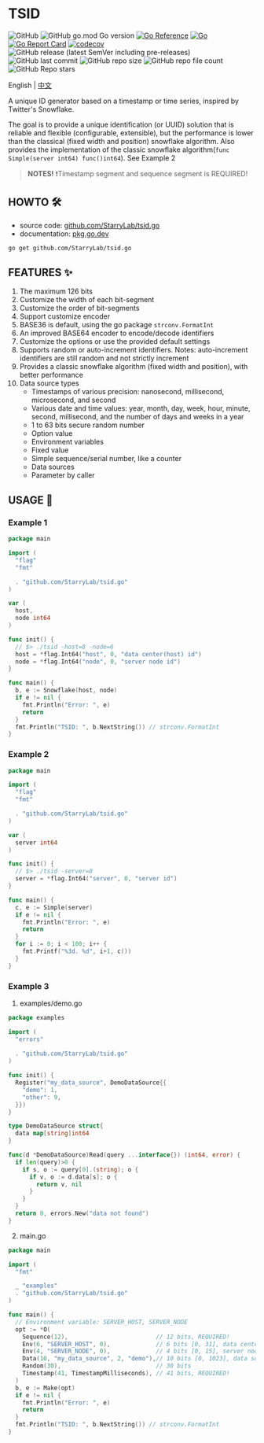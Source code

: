 
# TSID

![GitHub](https://img.shields.io/github/license/StarryLab/tsid.go) ![GitHub go.mod Go version](https://img.shields.io/github/go-mod/go-version/StarryLab/tsid.go) [![Go Reference](https://pkg.go.dev/badge/github.com/StarryLab/tsid.go@v1.0.0-alpha.svg)](https://pkg.go.dev/github.com/StarryLab/tsid.go@v1.0.0-alpha) [![Go](https://github.com/StarryLab/tsid.go/actions/workflows/go.yml/badge.svg)](https://github.com/StarryLab/tsid.go/actions/workflows/go.yml) [![Go Report Card](https://goreportcard.com/badge/github.com/StarryLab/tsid.go)](https://goreportcard.com/report/github.com/StarryLab/tsid.go) [![codecov](https://codecov.io/gh/StarryLab/tsid.go/branch/main/graph/badge.svg?token=8ENA31T0I1)](https://codecov.io/gh/StarryLab/tsid.go)
![GitHub release (latest SemVer including pre-releases)](https://img.shields.io/github/v/release/StarryLab/tsid.go?include_prereleases&sort=semver) ![GitHub last commit](https://img.shields.io/github/last-commit/StarryLab/tsid.go) ![GitHub repo size](https://img.shields.io/github/repo-size/StarryLab/tsid.go) ![GitHub repo file count](https://img.shields.io/github/directory-file-count/StarryLab/tsid.go) ![GitHub Repo stars](https://img.shields.io/github/stars/StarryLab/tsid.go?style=social)

English | [中文](./README.zh.md)

A unique ID generator based on a timestamp or time series, inspired by Twitter's Snowflake.

The goal is to provide a unique identification (or UUID) solution that is reliable and flexible (configurable, extensible), but the performance is lower than the classical (fixed width and position) snowflake algorithm. Also provides the implementation of the classic snowflake algorithm(`func Simple(server int64) func()int64`). See Example 2

> **NOTES!** ❗️Timestamp segment and sequence segment is REQUIRED!

## HOWTO 🛠️

- source code: [github.com/StarryLab/tsid.go](https://github.com/StarryLab/tsid.go)
- documentation: [pkg.go.dev](https://pkg.go.dev/github.com/StarryLab/tsid.go)

```bash
go get github.com/StarryLab/tsid.go
```

## FEATURES ✨

1. The maximum 126 bits
2. Customize the width of each bit-segment
3. Customize the order of bit-segments
4. Support customize encoder
5. BASE36 is default, using the go package `strconv.FormatInt`
6. An improved BASE64 encoder to encode/decode identifiers
7. Customize the options or use the provided default settings
8. Supports random or auto-increment identifiers. Notes: auto-increment identifiers are still random and not strictly increment
9. Provides a classic snowflake algorithm (fixed width and position), with better performance
10. Data source types
    - Timestamps of various precision: nanosecond, millisecond, microsecond, and second
    - Various date and time values: year, month, day, week, hour, minute, second, millisecond, and the number of days and weeks in a year
    - 1 to 63 bits secure random number
    - Option value
    - Environment variables
    - Fixed value
    - Simple sequence/serial number, like a counter
    - Data sources
    - Parameter by caller

## USAGE 🚀

### Example 1

```go
package main

import (
  "flag"
  "fmt"

  . "github.com/StarryLab/tsid.go"
)

var (
  host,
  node int64
)

func init() {
  // $> ./tsid -host=8 -node=6
  host = *flag.Int64("host", 0, "data center(host) id")
  node = *flag.Int64("node", 0, "server node id")
}

func main() {
  b, e := Snowflake(host, node)
  if e != nil {
    fmt.Println("Error: ", e)
    return
  }
  fmt.Println("TSID: ", b.NextString()) // strconv.FormatInt
}
```

### Example 2

```go
package main

import (
  "flag"
  "fmt"

  . "github.com/StarryLab/tsid.go"
)

var (
  server int64
)

func init() {
  // $> ./tsid -server=8
  server = *flag.Int64("server", 0, "server id")
}

func main() {
  c, e := Simple(server)
  if e != nil {
    fmt.Println("Error: ", e)
    return
  }
  for i := 0; i < 100; i++ {
    fmt.Printf("%3d. %d", i+1, c())
  }
}

```

### Example 3

1. examples/demo.go

```go
package examples

import (
  "errors"
  
  . "github.com/StarryLab/tsid.go"
)

func init() {
  Register("my_data_source", DemoDataSource{{
    "demo": 1,
    "other": 9,
  }})
}

type DemoDataSource struct{
  data map[string]int64
}

func(d *DemoDataSource)Read(query ...interface{}) (int64, error) {
  if len(query)>0 {
    if s, o := query[0].(string); o {
      if v, o := d.data[s]; o {
        return v, nil
      }
    }
  }
  return 0, errors.New("data not found")
}

```

2. main.go

```go
package main

import (
  "fmt"

  _ "examples"
  . "github.com/StarryLab/tsid.go"
)

func main() {
  // Environment variable: SERVER_HOST, SERVER_NODE
  opt := *O(
    Sequence(12),                         // 12 bits, REQUIRED!
    Env(6, "SERVER_HOST", 0),             // 6 bits [0, 31], data center id
    Env(4, "SERVER_NODE", 0),             // 4 bits [0, 15], server node id
    Data(10, "my_data_source", 2, "demo"),// 10 bits [0, 1023], data source
    Random(30),                           // 30 bits
    Timestamp(41, TimestampMilliseconds), // 41 bits, REQUIRED!
  )
  b, e := Make(opt)
  if e != nil {
    fmt.Println("Error: ", e)
    return
  }
  fmt.Println("TSID: ", b.NextString()) // strconv.FormatInt
}
```
